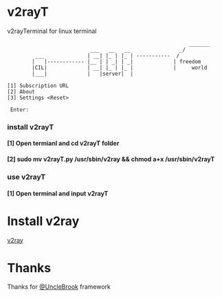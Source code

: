# v2rayT
 v2rayTerminal for linux terminal
 
                                                               _______
                               ___   __   __                _/
             ___              | __| |_ | |_ | -----------  /
            |   |------------ |__ | | _| | _|             | freedom
            |CIL|             | __| |_ | |_ |             |     world
            |___|             |   |server|  |
           
    [1] Subscription URL
    [2] About
    [3] Settings <Reset>

     Enter:

### install v2rayT
#### [1] Open termianl and cd v2rayT folder
#### [2] sudo mv v2rayT.py /usr/sbin/v2ray && chmod a+x /usr/sbin/v2rayT
### use v2rayT
#### [1] Open terminal and input v2rayT
 
# Install v2ray
 <a href="https://www.v2ray.com/en/welcome/install.html">v2ray</a>

# Thanks
 Thanks for <a href="https://github.com/UncleBrook/v2rayT"> @UncleBrook</a> framework
